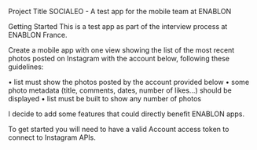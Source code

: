 
Project Title
SOCIALEO - A test app for the mobile team at ENABLON

Getting Started
This is a test app as part of the interview process at ENABLON France. 

Create a mobile app with one view showing the list of the most recent photos posted on Instagram with the account below, following these guidelines:

• list must show the photos posted by the account provided below
• some photo metadata (title, comments, dates, number of likes…) should be displayed
• list must be built to show any number of photos

 I decide to add some features that could directly benefit ENABLON apps.

To get started you will need to have a valid Account access token to connect to Instagram APIs.

